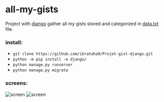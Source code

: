 # all-my-gists
 Project with [django](https://www.djangoproject.com/) gather all my gists stored and categorized in [data.txt](page\Data.txt) file.
 
### install:
 - `git clone https://github.com/ibrataha8/Projet-gist-django.git`
 - `python -m pip install -e django/`
 - `python manage.py runserver`
 - `python manage.py migrate`

### screens: 
![screen](https://raw.githubusercontent.com/ibrataha8/all-my-gists/main/screens/screen_0.jpg)
![screen](https://raw.githubusercontent.com/ibrataha8/all-my-gists/main/screens/screen_1.jpg)